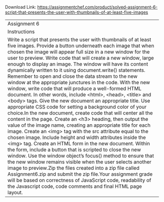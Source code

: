 Download Link: https://assignmentchef.com/product/solved-assignment-6-script-that-presents-the-user-with-thumbnails-of-at-least-five-images
<br>
<table>

 <tbody>

  <tr>

   <td colspan="2">Assignment 6</td>

  </tr>

  <tr>

   <td width="15%">Instructions</td>

   <td> </td>

  </tr>

  <tr>

   <td colspan="2">Write a script that presents the user with thumbnails of at least five images. Provide a button underneath each image that when chosen the image will appear full size in a new window for the user to preview. Write code that will create a new window, large enough to display an image. The window will have its content dynamically written to it using document.write() statements. Remember to open and close the data stream to the new window at the appropriate junctures in the code. With the new window, write code that will produce a well-formed HTML document. In other words, include &lt;html&gt;, &lt;head&gt;, &lt;title&gt; and &lt;body&gt; tags. Give the new document an appropriate title. Use appropriate CSS code for setting a background color of your choice.In the new document, create code that will center all the content in the page. Create an &lt;h3&gt; heading, then output the value of the image name, creating an appropriate title for each image. Create an &lt;img&gt; tag with the src attribute equal to the chosen image. Include height and width attributes inside the &lt;img&gt; tag. Create an HTML form in the new document. Within the form, include a button that is scripted to close the new window. Use the window object’s focus() method to ensure that the new window remains visible when the user selects another image to preview.Zip the files created into a zip file called Assignment6.zip and submit the zip file.Your assignment grade will be based on correctness of JavaScript code, readability of the Javascript code, code comments and final HTML page layout.</td>

  </tr>

 </tbody>

</table>